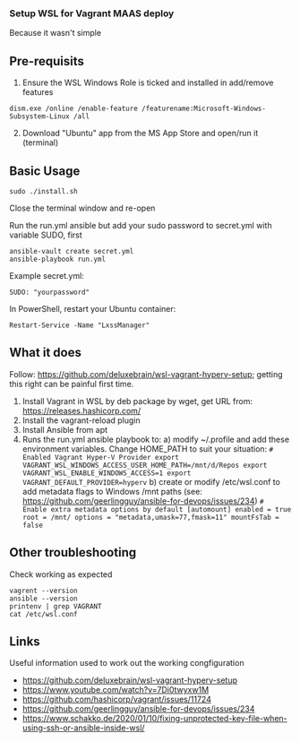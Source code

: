 ### Setup WSL for Vagrant MAAS deploy
Because it wasn't simple

## Pre-requisits
1. Ensure the WSL Windows Role is ticked and installed in add/remove features
```
dism.exe /online /enable-feature /featurename:Microsoft-Windows-Subsystem-Linux /all
```
2. Download "Ubuntu" app from the MS App Store and open/run it (terminal)


## Basic Usage
```
sudo ./install.sh
```
Close the terminal window and re-open

Run the run.yml ansible but add your sudo password to secret.yml with variable SUDO, first
```
ansible-vault create secret.yml
ansible-playbook run.yml
```

Example secret.yml:
```
SUDO: "yourpassword"
```

In PowerShell, restart your Ubuntu container:
```
Restart-Service -Name "LxssManager"
```

## What it does
Follow: https://github.com/deluxebrain/wsl-vagrant-hyperv-setup; getting this right can be painful first time.

1. Install Vagrant in WSL by deb package by wget, get URL from: https://releases.hashicorp.com/
2. Install the vagrant-reload plugin
3. Install Ansible from apt
4. Runs the run.yml ansible playbook to:
    a) modify ~/.profile and add these environment variables. Change HOME_PATH to suit your situation:
        ```
        # Enabled Vagrant Hyper-V Provider
        export VAGRANT_WSL_WINDOWS_ACCESS_USER_HOME_PATH=/mnt/d/Repos
        export VAGRANT_WSL_ENABLE_WINDOWS_ACCESS=1
        export VAGRANT_DEFAULT_PROVIDER=hyperv
        ```
    b) create or modify /etc/wsl.conf to add metadata flags to Windows /mnt paths (see: https://github.com/geerlingguy/ansible-for-devops/issues/234)
        ```
        # Enable extra metadata options by default
        [automount]
        enabled = true
        root = /mnt/
        options = "metadata,umask=77,fmask=11"
        mountFsTab = false
        ```


## Other troubleshooting
Check working as expected
```
vagrent --version
ansible --version
printenv | grep VAGRANT
cat /etc/wsl.conf
```

## Links
Useful information used to work out the working congfiguration
- https://github.com/deluxebrain/wsl-vagrant-hyperv-setup
- https://www.youtube.com/watch?v=7Di0twyxw1M
- https://github.com/hashicorp/vagrant/issues/11724
- https://github.com/geerlingguy/ansible-for-devops/issues/234
- https://www.schakko.de/2020/01/10/fixing-unprotected-key-file-when-using-ssh-or-ansible-inside-wsl/